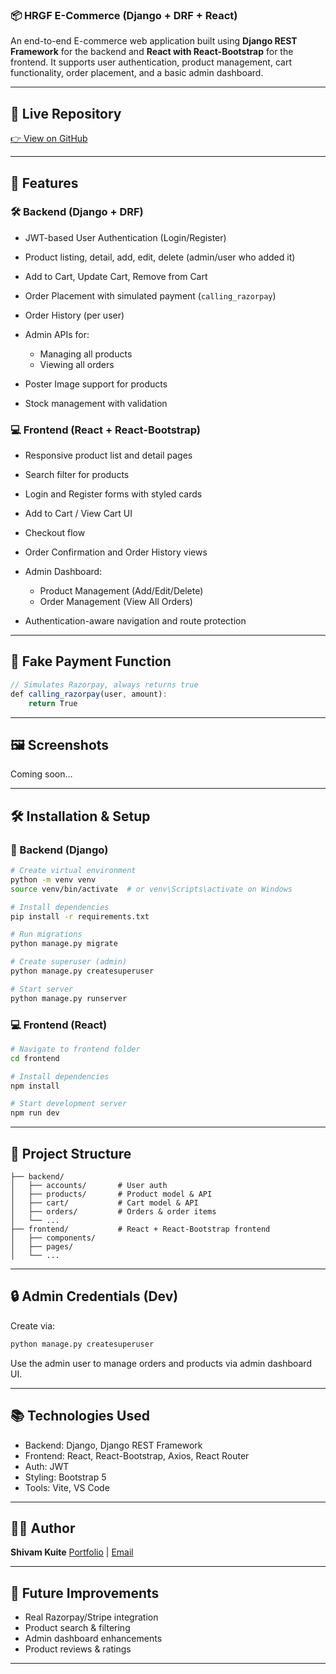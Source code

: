 

### 📦 HRGF E-Commerce (Django + DRF + React)

An end-to-end E-commerce web application built using **Django REST Framework** for the backend and **React with React-Bootstrap** for the frontend. It supports user authentication, product management, cart functionality, order placement, and a basic admin dashboard.

---

## 🔗 Live Repository

[👉 View on GitHub](https://github.com/ShivamKuite07/HRGF-E-Commerce-Django)

---

## 🚀 Features

### 🛠 Backend (Django + DRF)

* JWT-based User Authentication (Login/Register)
* Product listing, detail, add, edit, delete (admin/user who added it)
* Add to Cart, Update Cart, Remove from Cart
* Order Placement with simulated payment (`calling_razorpay`)
* Order History (per user)
* Admin APIs for:

  * Managing all products
  * Viewing all orders
* Poster Image support for products
* Stock management with validation

### 💻 Frontend (React + React-Bootstrap)

* Responsive product list and detail pages
* Search filter for products
* Login and Register forms with styled cards
* Add to Cart / View Cart UI
* Checkout flow
* Order Confirmation and Order History views
* Admin Dashboard:

  * Product Management (Add/Edit/Delete)
  * Order Management (View All Orders)
* Authentication-aware navigation and route protection

---

## 🧪 Fake Payment Function

```js
// Simulates Razorpay, always returns true
def calling_razorpay(user, amount):
    return True
```

---

## 🖼️ Screenshots

Coming soon…

---

## 🛠 Installation & Setup

### 🔧 Backend (Django)

```bash
# Create virtual environment
python -m venv venv
source venv/bin/activate  # or venv\Scripts\activate on Windows

# Install dependencies
pip install -r requirements.txt

# Run migrations
python manage.py migrate

# Create superuser (admin)
python manage.py createsuperuser

# Start server
python manage.py runserver
```

### 💻 Frontend (React)

```bash
# Navigate to frontend folder
cd frontend

# Install dependencies
npm install

# Start development server
npm run dev
```

---

## 📂 Project Structure

```
├── backend/
│   ├── accounts/       # User auth
│   ├── products/       # Product model & API
│   ├── cart/           # Cart model & API
│   ├── orders/         # Orders & order items
│   └── ...
├── frontend/           # React + React-Bootstrap frontend
│   ├── components/
│   ├── pages/
│   └── ...
```

---

## 🔒 Admin Credentials (Dev)

Create via:

```bash
python manage.py createsuperuser
```

Use the admin user to manage orders and products via admin dashboard UI.

---

## 📚 Technologies Used

* Backend: Django, Django REST Framework
* Frontend: React, React-Bootstrap, Axios, React Router
* Auth: JWT
* Styling: Bootstrap 5
* Tools: Vite, VS Code

---

## 🙋‍♂️ Author

**Shivam Kuite**
[Portfolio](http://portfolio.cosmicai.in/) | [Email](mailto:shivamkuite77@gmail.com)

---

## 🏁 Future Improvements

* Real Razorpay/Stripe integration
* Product search & filtering
* Admin dashboard enhancements
* Product reviews & ratings

---
